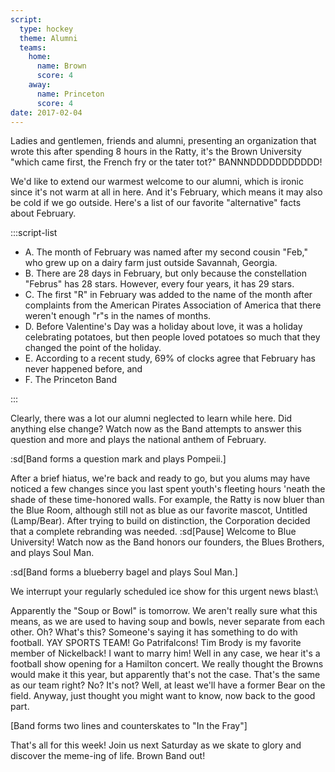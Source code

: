 ```yaml
---
script:
  type: hockey
  theme: Alumni
  teams:
    home:
      name: Brown
      score: 4
    away:
      name: Princeton
      score: 4
date: 2017-02-04
---
```


Ladies and gentlemen, friends and alumni, presenting an organization that wrote this after spending 8 hours in the Ratty, it's the Brown University "which came first, the French fry or the tater tot?" BANNNDDDDDDDDDDD!

We'd like to extend our warmest welcome to our alumni, which is ironic since it's not warm at all in here. And it's February, which means it may also be cold if we go outside. Here's a list of our favorite "alternative" facts about February.

:::script-list

- A. The month of February was named after my second cousin "Feb," who grew up on a dairy farm just outside Savannah, Georgia.
- B. There are 28 days in February, but only because the constellation "Februs" has 28 stars. However, every four years, it has 29 stars.
- C. The first "R" in February was added to the name of the month after complaints from the American Pirates Association of America that there weren't enough "r"s in the names of months.
- D. Before Valentine's Day was a holiday about love, it was a holiday celebrating potatoes, but then people loved potatoes so much that they changed the point of the holiday.
- E. According to a recent study, 69% of clocks agree that February has never happened before, and
- F. The Princeton Band

:::

Clearly, there was a lot our alumni neglected to learn while here. Did anything else change? Watch now as the Band attempts to answer this question and more and plays the national anthem of February.

:sd[Band forms a question mark and plays Pompeii.]

After a brief hiatus, we're back and ready to go, but you alums may have noticed a few changes since you last spent youth's fleeting hours 'neath the shade of these time-honored walls. For example, the Ratty is now bluer than the Blue Room, although still not as blue as our favorite mascot, Untitled (Lamp/Bear). After trying to build on distinction, the Corporation decided that a complete rebranding was needed. :sd[Pause] Welcome to Blue University! Watch now as the Band honors our founders, the Blues Brothers, and plays Soul Man.

:sd[Band forms a blueberry bagel and plays Soul Man.]

We interrupt your regularly scheduled ice show for this urgent news blast:\

Apparently the "Soup or Bowl" is tomorrow. We aren't really sure what this means, as we are used to having soup and bowls, never separate from each other. Oh? What's this? Someone's saying it has something to do with football. YAY SPORTS TEAM! Go Patrifalcons! Tim Brody is my favorite member of Nickelback! I want to marry him! Well in any case, we hear it's a football show opening for a Hamilton concert. We really thought the Browns would make it this year, but apparently that's not the case. That's the same as our team right? No? It's not? Well, at least we'll have a former Bear on the field. Anyway, just thought you might want to know, now back to the good part.

\[Band forms two lines and counterskates to "In the Fray"]

That's all for this week! Join us next Saturday as we skate to glory and discover the meme-ing of life. Brown Band out!
